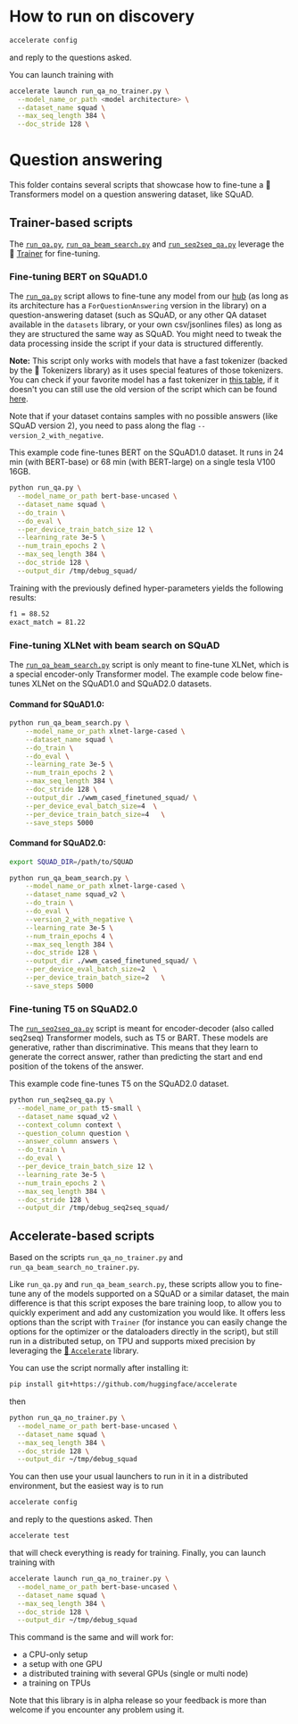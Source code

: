 <!---
Copyright 2021 The HuggingFace Team. All rights reserved.

Licensed under the Apache License, Version 2.0 (the "License");
you may not use this file except in compliance with the License.
You may obtain a copy of the License at

    http://www.apache.org/licenses/LICENSE-2.0

Unless required by applicable law or agreed to in writing, software
distributed under the License is distributed on an "AS IS" BASIS,
WITHOUT WARRANTIES OR CONDITIONS OF ANY KIND, either express or implied.
See the License for the specific language governing permissions and
limitations under the License.
-->

# How to run on discovery
```bash
accelerate config
```

and reply to the questions asked.

You can launch training with

```bash
accelerate launch run_qa_no_trainer.py \
  --model_name_or_path <model architecture> \
  --dataset_name squad \
  --max_seq_length 384 \
  --doc_stride 128 \
```

# Question answering

This folder contains several scripts that showcase how to fine-tune a 🤗 Transformers model on a question answering dataset,
like SQuAD. 

## Trainer-based scripts

The [`run_qa.py`](https://github.com/huggingface/transformers/blob/main/examples/pytorch/question-answering/run_qa.py),
[`run_qa_beam_search.py`](https://github.com/huggingface/transformers/blob/main/examples/pytorch/question-answering/run_qa_beam_search.py) and [`run_seq2seq_qa.py`](https://github.com/huggingface/transformers/blob/main/examples/pytorch/question-answering/run_seq2seq_qa.py) leverage the 🤗 [Trainer](https://huggingface.co/transformers/main_classes/trainer.html) for fine-tuning.

### Fine-tuning BERT on SQuAD1.0

The [`run_qa.py`](https://github.com/huggingface/transformers/blob/main/examples/pytorch/question-answering/run_qa.py) script
allows to fine-tune any model from our [hub](https://huggingface.co/models) (as long as its architecture has a `ForQuestionAnswering` version in the library) on a question-answering dataset (such as SQuAD, or any other QA dataset available in the `datasets` library, or your own csv/jsonlines files) as long as they are structured the same way as SQuAD. You might need to tweak the data processing inside the script if your data is structured differently.

**Note:** This script only works with models that have a fast tokenizer (backed by the 🤗 Tokenizers library) as it
uses special features of those tokenizers. You can check if your favorite model has a fast tokenizer in
[this table](https://huggingface.co/transformers/index.html#supported-frameworks), if it doesn't you can still use the old version of the script which can be found [here](https://github.com/huggingface/transformers/tree/main/examples/legacy/question-answering).

Note that if your dataset contains samples with no possible answers (like SQuAD version 2), you need to pass along the flag `--version_2_with_negative`.

This example code fine-tunes BERT on the SQuAD1.0 dataset. It runs in 24 min (with BERT-base) or 68 min (with BERT-large)
on a single tesla V100 16GB.

```bash
python run_qa.py \
  --model_name_or_path bert-base-uncased \
  --dataset_name squad \
  --do_train \
  --do_eval \
  --per_device_train_batch_size 12 \
  --learning_rate 3e-5 \
  --num_train_epochs 2 \
  --max_seq_length 384 \
  --doc_stride 128 \
  --output_dir /tmp/debug_squad/
```

Training with the previously defined hyper-parameters yields the following results:

```bash
f1 = 88.52
exact_match = 81.22
```

### Fine-tuning XLNet with beam search on SQuAD

The [`run_qa_beam_search.py`](https://github.com/huggingface/transformers/blob/main/examples/pytorch/question-answering/run_qa_beam_search.py) script is only meant to fine-tune XLNet, which is a special encoder-only Transformer model. The example code below fine-tunes XLNet on the SQuAD1.0 and SQuAD2.0 datasets.

#### Command for SQuAD1.0:

```bash
python run_qa_beam_search.py \
    --model_name_or_path xlnet-large-cased \
    --dataset_name squad \
    --do_train \
    --do_eval \
    --learning_rate 3e-5 \
    --num_train_epochs 2 \
    --max_seq_length 384 \
    --doc_stride 128 \
    --output_dir ./wwm_cased_finetuned_squad/ \
    --per_device_eval_batch_size=4  \
    --per_device_train_batch_size=4   \
    --save_steps 5000
```

#### Command for SQuAD2.0:

```bash
export SQUAD_DIR=/path/to/SQUAD

python run_qa_beam_search.py \
    --model_name_or_path xlnet-large-cased \
    --dataset_name squad_v2 \
    --do_train \
    --do_eval \
    --version_2_with_negative \
    --learning_rate 3e-5 \
    --num_train_epochs 4 \
    --max_seq_length 384 \
    --doc_stride 128 \
    --output_dir ./wwm_cased_finetuned_squad/ \
    --per_device_eval_batch_size=2  \
    --per_device_train_batch_size=2   \
    --save_steps 5000
```

### Fine-tuning T5 on SQuAD2.0

The [`run_seq2seq_qa.py`](https://github.com/huggingface/transformers/blob/main/examples/pytorch/question-answering/run_seq2seq_qa.py) script is meant for encoder-decoder (also called seq2seq) Transformer models, such as T5 or BART. These
models are generative, rather than discriminative. This means that they learn to generate the correct answer, rather than predicting the start and end position of the tokens of the answer.

This example code fine-tunes T5 on the SQuAD2.0 dataset.

```bash
python run_seq2seq_qa.py \
  --model_name_or_path t5-small \
  --dataset_name squad_v2 \
  --context_column context \
  --question_column question \
  --answer_column answers \
  --do_train \
  --do_eval \
  --per_device_train_batch_size 12 \
  --learning_rate 3e-5 \
  --num_train_epochs 2 \
  --max_seq_length 384 \
  --doc_stride 128 \
  --output_dir /tmp/debug_seq2seq_squad/
```

## Accelerate-based scripts

Based on the scripts `run_qa_no_trainer.py` and `run_qa_beam_search_no_trainer.py`.

Like `run_qa.py` and `run_qa_beam_search.py`, these scripts allow you to fine-tune any of the models supported on a
SQuAD or a similar dataset, the main difference is that this script exposes the bare training loop, to allow you to quickly experiment and add any customization you would like. It offers less options than the script with `Trainer` (for instance you can easily change the options for the optimizer or the dataloaders directly in the script), but still run in a distributed setup, on TPU and supports mixed precision by leveraging the [🤗 `Accelerate`](https://github.com/huggingface/accelerate) library. 

You can use the script normally after installing it:

```bash
pip install git+https://github.com/huggingface/accelerate
```

then

```bash
python run_qa_no_trainer.py \
  --model_name_or_path bert-base-uncased \
  --dataset_name squad \
  --max_seq_length 384 \
  --doc_stride 128 \
  --output_dir ~/tmp/debug_squad
```

You can then use your usual launchers to run in it in a distributed environment, but the easiest way is to run

```bash
accelerate config
```

and reply to the questions asked. Then

```bash
accelerate test
```

that will check everything is ready for training. Finally, you can launch training with

```bash
accelerate launch run_qa_no_trainer.py \
  --model_name_or_path bert-base-uncased \
  --dataset_name squad \
  --max_seq_length 384 \
  --doc_stride 128 \
  --output_dir ~/tmp/debug_squad
```

This command is the same and will work for:

- a CPU-only setup
- a setup with one GPU
- a distributed training with several GPUs (single or multi node)
- a training on TPUs

Note that this library is in alpha release so your feedback is more than welcome if you encounter any problem using it.
